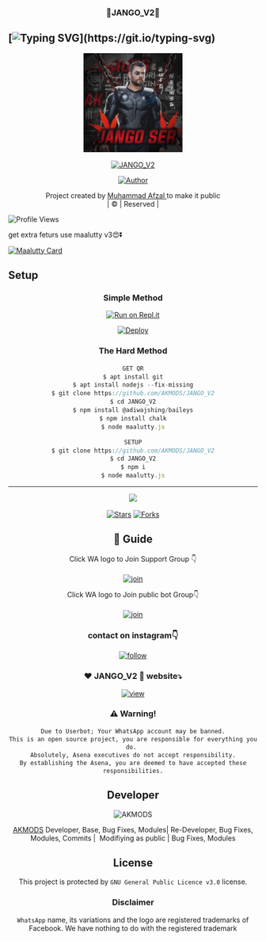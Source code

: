 <h3 align="center">💝JANGO_V2💝</h3>

## [![Typing SVG](https://readme-typing-svg.herokuapp.com?font=Lemon+milk&color=F5000&lines=Welcome+to+JANGO_V2+WA+Bot...;Created+by+Akku...;This+is+a+Bgm+stickerbot...;With+more+features...)](https://git.io/typing-svg)

<div align="center">
  <img border-radius: 15px src="Jangoser.jpg" width="200" height="200"/>
  <p align="center">
<a href="#"><img title="JANGO_V2" src="https://img.shields.io/badge/JANGO_V2-green?colorA=%23ff0000&colorB=%23017e40&style=for-the-badge"></a>
</p>
  <p align="center">
<a href="https://github.com/AKMODS"><img title="Author" src="https://img.shields.io/badge/Author-akku-/JANGO_V2?color=blue&style=for-the-badge&logo=whatsapp"></a>
</p>
</div>
<p align="center">
Project created by <a href="https://github.com/akku">Muhammad Afzal </a> to make it public
    <br>
       | © |
        Reserved |
    <br> 
</p>

![Profile Views](https://hits.seeyoufarm.com/api/count/incr/badge.svg?url=https://github.com/AKMODS/JANGO_V2&title=JANGO_V2%20Views)

get extra feturs use maalutty v3😍⏬

[![Maalutty Card](https://github-readme-stats.vercel.app/api/pin/?username=AKMODS&repo=MAALUTTY_V3&theme=nightowl)](https://github.com/AKMODS/MAALUTTY_V3)
  </div>
    

## Setup
<div align="center">

  ### Simple Method
 
[![Run on Repl.it](https://repl.it/badge/github/quiec/whatsAlfa)](https://replit.com/@Husniser/MAALUTTY-QR)
  

[![Deploy](https://www.herokucdn.com/deploy/button.svg)](https://heroku.com/deploy?template=https://github.com/AKMODS/JANGO_V2) 
 
### The Hard Method
```js
GET QR
$ apt install git
$ apt install nodejs --fix-missing
$ git clone https://github.com/AKMODS/JANGO_V2
$ cd JANGO_V2
$ npm install @adiwajshing/baileys
$ npm install chalk
$ node maalutty.js
```
      
```js
SETUP
$ git clone https://github.com/AKMODS/JANGO_V2
$ cd JANGO_V2
$ npm i
$ node maalutty.js
```

----

  <p align="center">
  <a href="httsp://github.com/AKMODS/JANGO_V2">
    
<a href="https://github.com/farhan-dqz/followers">
<img src="https://img.shields.io/github/repo-size/farhan-dqz/Julie-Mwol?color=green&label=Repo%20total%20size&style=plastic">
<p align="center">
<a href="https://github.com/AKMODS/followers"
<img title="Followers" src="https://img.shields.io/github/followers/AKMODS?color=blue&style=flat-square"></a>
<a href="https://github.com/AKMODS/JANGO_V2/stargazers/"><img title="Stars" src="https://img.shields.io/github/stars/AKMODS/JANGO_V2?color=blue&style=flat-trangle"></a>
<a href="https://github.com/AKMODS/JANGO_V2/network/members"><img title="Forks" src="https://img.shields.io/github/forks/AKMODS/JANGO_V2?color=blue&style=flat-trangle"></a>
</p>

## 📢 Guide
Click WA logo to Join Support Group 👇
    <br>
<br>
  [![join](https://github.com/Alien-alfa/PublicBot/blob/main/wlogo.svg.png)](https://chat.whatsapp.com/FO3JyZPm1ma3vHyEQjaToY)
  <div align="center">


Click WA logo to Join public bot Group👇
    <br>
<br>
  [![join](https://github.com/Alien-alfa/PublicBot/blob/main/wlogo.svg.png)](https://chat.whatsapp.com/BUt420LTGKBHNHALHKV9jJ)
  <div align="center">

  </div>


### contact on instagram👇

[![follow](https://i.ibb.co/zHdm4Hj/images-5-2.jpg)](https://www.instagram.com/_4fzl._/)

### ❤️ JANGO_V2 💙 website⤵️

[![view](https://i.ibb.co/cyXKpj7/images-7-1-1.jpg)](https://JANGO_V2nijinhusni.blogspot.com)


### ⚠️ Warning! 
```
Due to Userbot; Your WhatsApp account may be banned.
This is an open source project, you are responsible for everything you do. 
Absolutely, Asena executives do not accept responsibility.
By establishing the Asena, you are deemed to have accepted these responsibilities.
```

## Developer
  <div align="center">
    
![AKMODS](https://github.com/AKMODS.png?size=100)

 [AKMODS](https://github.com/AKMODS)
Developer, Base, Bug Fixes, Modules| Re-Developer, Bug Fixes, Modules, Commits |  Modifiying  as   public | Bug Fixes, Modules 
  </div>
    

## License
This project is protected by `GNU General Public Licence v3.0` license.

### Disclaimer
`WhatsApp` name, its variations and the logo are registered trademarks of Facebook. We have nothing to do with the registered trademark
